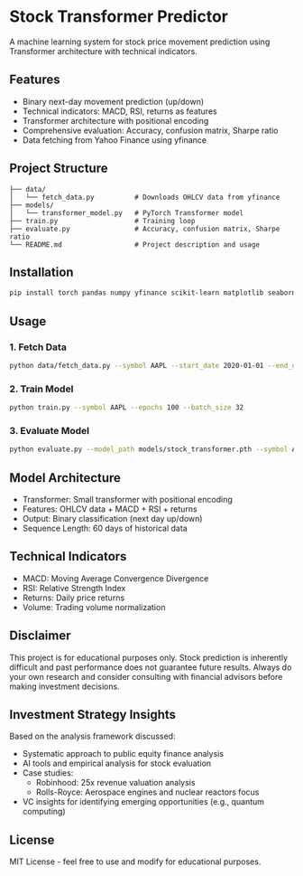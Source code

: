 # Stock Transformer Predictor

A machine learning system for stock price movement prediction using Transformer architecture with technical indicators.

## Features

- Binary next-day movement prediction (up/down)
- Technical indicators: MACD, RSI, returns as features
- Transformer architecture with positional encoding
- Comprehensive evaluation: Accuracy, confusion matrix, Sharpe ratio
- Data fetching from Yahoo Finance using yfinance

## Project Structure

```
├── data/
│   └── fetch_data.py          # Downloads OHLCV data from yfinance
├── models/
│   └── transformer_model.py   # PyTorch Transformer model
├── train.py                   # Training loop
├── evaluate.py                # Accuracy, confusion matrix, Sharpe ratio
└── README.md                  # Project description and usage
```

## Installation

```bash
pip install torch pandas numpy yfinance scikit-learn matplotlib seaborn
```

## Usage

### 1. Fetch Data
```bash
python data/fetch_data.py --symbol AAPL --start_date 2020-01-01 --end_date 2024-01-01
```

### 2. Train Model
```bash
python train.py --symbol AAPL --epochs 100 --batch_size 32
```

### 3. Evaluate Model
```bash
python evaluate.py --model_path models/stock_transformer.pth --symbol AAPL
```

## Model Architecture

- Transformer: Small transformer with positional encoding
- Features: OHLCV data + MACD + RSI + returns
- Output: Binary classification (next day up/down)
- Sequence Length: 60 days of historical data

## Technical Indicators

- MACD: Moving Average Convergence Divergence
- RSI: Relative Strength Index
- Returns: Daily price returns
- Volume: Trading volume normalization

## Disclaimer

This project is for educational purposes only. Stock prediction is inherently difficult and past performance does not guarantee future results. Always do your own research and consider consulting with financial advisors before making investment decisions.

## Investment Strategy Insights

Based on the analysis framework discussed:

- Systematic approach to public equity finance analysis
- AI tools and empirical analysis for stock evaluation
- Case studies:
  - Robinhood: 25x revenue valuation analysis
  - Rolls-Royce: Aerospace engines and nuclear reactors focus
- VC insights for identifying emerging opportunities (e.g., quantum computing)

## License

MIT License - feel free to use and modify for educational purposes. 